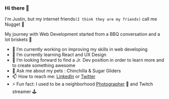 ### Hi there 👋

I'm Justin, but my internet friends`(I think they are my friends)` call me Nugget 🐤

My journey with Web Development started from a BBQ conversation and a lot briskets 🥩 


- 🔭 I’m currently working on improving my skills in web developing
- 🌱 I’m currently learning React and UX Design
- 👯 I’m looking forward to find a Jr. Dev position in order to learn more and to create something awesome
- 💬 Ask me about my pets : Chinchilla & Sugar Gliders
- 📫 How to reach me: [LinkedIn](https://www.linkedin.com/in/nugg3t/) or [Twitter](https://twitter.com/nuggetnchill)
- ⚡ Fun fact: I used to be a neighborhood [Photographer](https://www.flickr.com/photos/128653143@N06/) 📸 and Twitch streamer 🕹️
